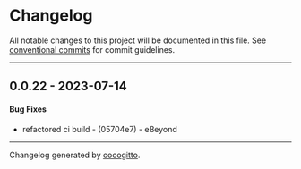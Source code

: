 # Changelog
All notable changes to this project will be documented in this file. See [conventional commits](https://www.conventionalcommits.org/) for commit guidelines.

- - -
## 0.0.22 - 2023-07-14
#### Bug Fixes
- refactored ci build - (05704e7) - eBeyond

- - -

Changelog generated by [cocogitto](https://github.com/cocogitto/cocogitto).